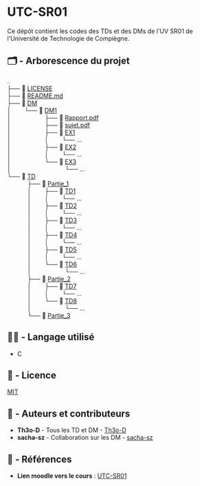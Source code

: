 # UTC-SR01

Ce dépôt contient les codes des TDs et des DMs de l'UV SR01 de l'Université de Technologie de Compiègne.

## 🗂️ - Arborescence du projet

. \
├── 📄 [LICENSE](./LICENSE) \
├── 📄 [README.md](./README.md) \
├── 📁 [DM](./DM) \
│&nbsp;&nbsp;&nbsp;&nbsp;&nbsp;&nbsp;&nbsp;&nbsp;└── 📁 [DM1](./DM/DM1) \
│&nbsp;&nbsp;&nbsp;&nbsp;&nbsp;&nbsp;&nbsp;&nbsp;&nbsp;&nbsp;&nbsp;&nbsp;&nbsp;&nbsp;&nbsp;&nbsp;&nbsp;&nbsp;&nbsp;&nbsp;├── 📄 [Rapport.pdf](./DM/DM1/Rapport.pdf) \
│&nbsp;&nbsp;&nbsp;&nbsp;&nbsp;&nbsp;&nbsp;&nbsp;&nbsp;&nbsp;&nbsp;&nbsp;&nbsp;&nbsp;&nbsp;&nbsp;&nbsp;&nbsp;&nbsp;&nbsp;├── 📄 [sujet.pdf](./DM/DM1/sujet.pdf) \
│&nbsp;&nbsp;&nbsp;&nbsp;&nbsp;&nbsp;&nbsp;&nbsp;&nbsp;&nbsp;&nbsp;&nbsp;&nbsp;&nbsp;&nbsp;&nbsp;&nbsp;&nbsp;&nbsp;&nbsp;├── 📁 [EX1](./DM/DM1/EX1) \
│&nbsp;&nbsp;&nbsp;&nbsp;&nbsp;&nbsp;&nbsp;&nbsp;&nbsp;&nbsp;&nbsp;&nbsp;&nbsp;&nbsp;&nbsp;&nbsp;&nbsp;&nbsp;&nbsp;&nbsp;│&nbsp;&nbsp;&nbsp;&nbsp;&nbsp;&nbsp;&nbsp;&nbsp;└── ...\
│&nbsp;&nbsp;&nbsp;&nbsp;&nbsp;&nbsp;&nbsp;&nbsp;&nbsp;&nbsp;&nbsp;&nbsp;&nbsp;&nbsp;&nbsp;&nbsp;&nbsp;&nbsp;&nbsp;&nbsp;├── 📁 [EX2](./DM/DM1/EX2) \
│&nbsp;&nbsp;&nbsp;&nbsp;&nbsp;&nbsp;&nbsp;&nbsp;&nbsp;&nbsp;&nbsp;&nbsp;&nbsp;&nbsp;&nbsp;&nbsp;&nbsp;&nbsp;&nbsp;&nbsp;│&nbsp;&nbsp;&nbsp;&nbsp;&nbsp;&nbsp;&nbsp;&nbsp;└── ...\
│&nbsp;&nbsp;&nbsp;&nbsp;&nbsp;&nbsp;&nbsp;&nbsp;&nbsp;&nbsp;&nbsp;&nbsp;&nbsp;&nbsp;&nbsp;&nbsp;&nbsp;&nbsp;&nbsp;&nbsp;└── 📁 [EX3](./DM/DM1/EX3) \
│&nbsp;&nbsp;&nbsp;&nbsp;&nbsp;&nbsp;&nbsp;&nbsp;&nbsp;&nbsp;&nbsp;&nbsp;&nbsp;&nbsp;&nbsp;&nbsp;&nbsp;&nbsp;&nbsp;&nbsp;&nbsp;&nbsp;&nbsp;&nbsp;&nbsp;&nbsp;&nbsp;&nbsp;&nbsp;&nbsp;&nbsp;&nbsp;└── ...\
└── 📁 [TD](./TD) \
&nbsp;&nbsp;&nbsp;&nbsp;&nbsp;&nbsp;&nbsp;&nbsp;&nbsp;&nbsp;&nbsp;&nbsp;├── 📁 [Partie_1](./TD/Partie_1) \
&nbsp;&nbsp;&nbsp;&nbsp;&nbsp;&nbsp;&nbsp;&nbsp;&nbsp;&nbsp;&nbsp;&nbsp;│&nbsp;&nbsp;&nbsp;&nbsp;&nbsp;&nbsp;&nbsp;&nbsp;├── 📁 [TD1](./TD/Partie_1/TD1) \
&nbsp;&nbsp;&nbsp;&nbsp;&nbsp;&nbsp;&nbsp;&nbsp;&nbsp;&nbsp;&nbsp;&nbsp;│&nbsp;&nbsp;&nbsp;&nbsp;&nbsp;&nbsp;&nbsp;&nbsp;│&nbsp;&nbsp;&nbsp;&nbsp;&nbsp;&nbsp;&nbsp;&nbsp;└── ...\
&nbsp;&nbsp;&nbsp;&nbsp;&nbsp;&nbsp;&nbsp;&nbsp;&nbsp;&nbsp;&nbsp;&nbsp;│&nbsp;&nbsp;&nbsp;&nbsp;&nbsp;&nbsp;&nbsp;&nbsp;├── 📁 [TD2](./TD/Partie_1/TD2) \
&nbsp;&nbsp;&nbsp;&nbsp;&nbsp;&nbsp;&nbsp;&nbsp;&nbsp;&nbsp;&nbsp;&nbsp;│&nbsp;&nbsp;&nbsp;&nbsp;&nbsp;&nbsp;&nbsp;&nbsp;│&nbsp;&nbsp;&nbsp;&nbsp;&nbsp;&nbsp;&nbsp;&nbsp;└── ...\
&nbsp;&nbsp;&nbsp;&nbsp;&nbsp;&nbsp;&nbsp;&nbsp;&nbsp;&nbsp;&nbsp;&nbsp;│&nbsp;&nbsp;&nbsp;&nbsp;&nbsp;&nbsp;&nbsp;&nbsp;├── 📁 [TD3](./TD/Partie_1/TD3) \
&nbsp;&nbsp;&nbsp;&nbsp;&nbsp;&nbsp;&nbsp;&nbsp;&nbsp;&nbsp;&nbsp;&nbsp;│&nbsp;&nbsp;&nbsp;&nbsp;&nbsp;&nbsp;&nbsp;&nbsp;│&nbsp;&nbsp;&nbsp;&nbsp;&nbsp;&nbsp;&nbsp;&nbsp;└── ...\
&nbsp;&nbsp;&nbsp;&nbsp;&nbsp;&nbsp;&nbsp;&nbsp;&nbsp;&nbsp;&nbsp;&nbsp;│&nbsp;&nbsp;&nbsp;&nbsp;&nbsp;&nbsp;&nbsp;&nbsp;├── 📁 [TD4](./TD/Partie_1/TD4) \
&nbsp;&nbsp;&nbsp;&nbsp;&nbsp;&nbsp;&nbsp;&nbsp;&nbsp;&nbsp;&nbsp;&nbsp;│&nbsp;&nbsp;&nbsp;&nbsp;&nbsp;&nbsp;&nbsp;&nbsp;│&nbsp;&nbsp;&nbsp;&nbsp;&nbsp;&nbsp;&nbsp;&nbsp;└── ...\
&nbsp;&nbsp;&nbsp;&nbsp;&nbsp;&nbsp;&nbsp;&nbsp;&nbsp;&nbsp;&nbsp;&nbsp;│&nbsp;&nbsp;&nbsp;&nbsp;&nbsp;&nbsp;&nbsp;&nbsp;├── 📁 [TD5](./TD/Partie_1/TD5) \
&nbsp;&nbsp;&nbsp;&nbsp;&nbsp;&nbsp;&nbsp;&nbsp;&nbsp;&nbsp;&nbsp;&nbsp;│&nbsp;&nbsp;&nbsp;&nbsp;&nbsp;&nbsp;&nbsp;&nbsp;│&nbsp;&nbsp;&nbsp;&nbsp;&nbsp;&nbsp;&nbsp;&nbsp;└── ...\
&nbsp;&nbsp;&nbsp;&nbsp;&nbsp;&nbsp;&nbsp;&nbsp;&nbsp;&nbsp;&nbsp;&nbsp;│&nbsp;&nbsp;&nbsp;&nbsp;&nbsp;&nbsp;&nbsp;&nbsp;└── 📁 [TD6](./TD/Partie_1/TD6) \
&nbsp;&nbsp;&nbsp;&nbsp;&nbsp;&nbsp;&nbsp;&nbsp;&nbsp;&nbsp;&nbsp;&nbsp;│&nbsp;&nbsp;&nbsp;&nbsp;&nbsp;&nbsp;&nbsp;&nbsp;&nbsp;&nbsp;&nbsp;&nbsp;&nbsp;&nbsp;&nbsp;&nbsp;&nbsp;&nbsp;&nbsp;&nbsp;└── ...\
&nbsp;&nbsp;&nbsp;&nbsp;&nbsp;&nbsp;&nbsp;&nbsp;&nbsp;&nbsp;&nbsp;&nbsp;├── 📁 [Partie_2](./TD/Partie_2) \
&nbsp;&nbsp;&nbsp;&nbsp;&nbsp;&nbsp;&nbsp;&nbsp;&nbsp;&nbsp;&nbsp;&nbsp;│&nbsp;&nbsp;&nbsp;&nbsp;&nbsp;&nbsp;&nbsp;&nbsp;├── 📁 [TD7](./TD/Partie_2/TD7) \
&nbsp;&nbsp;&nbsp;&nbsp;&nbsp;&nbsp;&nbsp;&nbsp;&nbsp;&nbsp;&nbsp;&nbsp;│&nbsp;&nbsp;&nbsp;&nbsp;&nbsp;&nbsp;&nbsp;&nbsp;│&nbsp;&nbsp;&nbsp;&nbsp;&nbsp;&nbsp;&nbsp;&nbsp;└── ...\
&nbsp;&nbsp;&nbsp;&nbsp;&nbsp;&nbsp;&nbsp;&nbsp;&nbsp;&nbsp;&nbsp;&nbsp;│&nbsp;&nbsp;&nbsp;&nbsp;&nbsp;&nbsp;&nbsp;&nbsp;└── 📁 [TD8](./TD/Partie_2/TD8) \
&nbsp;&nbsp;&nbsp;&nbsp;&nbsp;&nbsp;&nbsp;&nbsp;&nbsp;&nbsp;&nbsp;&nbsp;│&nbsp;&nbsp;&nbsp;&nbsp;&nbsp;&nbsp;&nbsp;&nbsp;&nbsp;&nbsp;&nbsp;&nbsp;&nbsp;&nbsp;&nbsp;&nbsp;&nbsp;&nbsp;&nbsp;&nbsp;└── ...\
&nbsp;&nbsp;&nbsp;&nbsp;&nbsp;&nbsp;&nbsp;&nbsp;&nbsp;&nbsp;&nbsp;&nbsp;└── 📁 [Partie_3](./TD/Partie_3)


## 👨‍💻 - Langage utilisé

- C

## 📝 - Licence

[MIT](LICENSE)

## 📔 - Auteurs et contributeurs

-  **Th3o-D** - Tous les TD et DM - [Th3o-D](https://github.com/Th3o-D/)
-   **sacha-sz** - Collaboration sur les DM - [sacha-sz](https://github.com/sacha-sz/)

## 📑 - Références
- **Lien moodle vers le cours** : [UTC-SR01](https://moodle.utc.fr/course/view.php?name=SR01)

